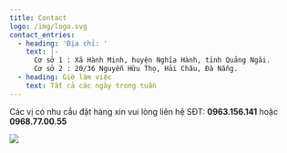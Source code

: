 ```yaml
---
title: Contact
logo: /img/logo.svg
contact_entries:
  - heading: 'Địa chỉ: '
    text: |-
      Cơ sở 1 : Xã Hành Minh, huyện Nghĩa Hành, tỉnh Quảng Ngãi.
      Cơ sở 2 : 20/36 Nguyễn Hữu Thọ, Hải Châu, Đà Nẵng.    
  - heading: Giờ làm việc
    text: Tất cả các ngày trong tuần
---
```

Các vị có nhu cầu đặt hàng xin vui lòng liên hệ SĐT: **0963.156.141** hoặc **0968.77.00.55**




![](/img/dia_chi.jpg)
